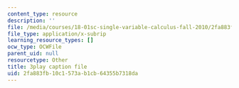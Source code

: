 ```yaml
---
content_type: resource
description: ''
file: /media/courses/18-01sc-single-variable-calculus-fall-2010/2fa883fb10c1573ab1cb64355b7318da_Gbtma_UQpro.vtt
file_type: application/x-subrip
learning_resource_types: []
ocw_type: OCWFile
parent_uid: null
resourcetype: Other
title: 3play caption file
uid: 2fa883fb-10c1-573a-b1cb-64355b7318da
---
```

